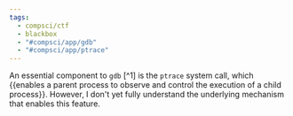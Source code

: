 ```yaml
---
tags:
  - compsci/ctf
  - blackbox
  - "#compsci/app/gdb"
  - "#compsci/app/ptrace"
---
```

An essential component to `gdb` [^1] is the `ptrace` system call, which {{enables a parent process to observe and control the execution of a child process}}. However, I don't yet fully understand the underlying mechanism that enables this feature.